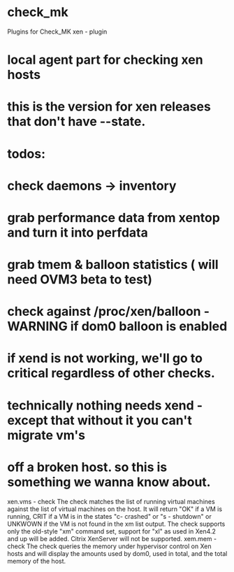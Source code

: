 # check_mk
Plugins for Check_MK
xen - plugin
# local agent part for checking xen hosts
# this is the version for xen releases that don't have --state.

# todos:
# check daemons -> inventory
#
# grab performance data from xentop and turn it into perfdata
# grab tmem & balloon statistics ( will need OVM3 beta to test)
#
# check against /proc/xen/balloon - WARNING if dom0 balloon is enabled
#
# if xend is not working, we'll go to critical regardless of other checks.
# technically nothing needs xend - except that without it you can't migrate vm's 
# off a broken host. so this is something we wanna know about.

xen.vms - check
The  check matches the  list of running  virtual machines against  the list of 
 virtual  machines on the host. It will return "OK" if a VM is running, CRIT if 
 a  VM is in the states "c- crashed" or  "s - shutdown" or UNKWOWN if the VM is 
 not  found in the xm  list output. The check  supports only the old-style "xm" 
 command  set, support for "xl" as used in  Xen4.2 and up will be added. Citrix 
 XenServer will not be supported.
 xem.mem - check
 The  check queries the memory  under hypervisor control on  Xen hosts and will 
 display  the amounts used by dom0, used in  total, and the total memory of the 
 host.
 
